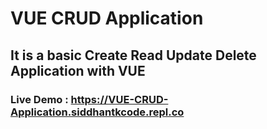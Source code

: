 # VUE CRUD Application
## It is a basic Create Read Update Delete Application with VUE
### Live Demo : https://VUE-CRUD-Application.siddhantkcode.repl.co
